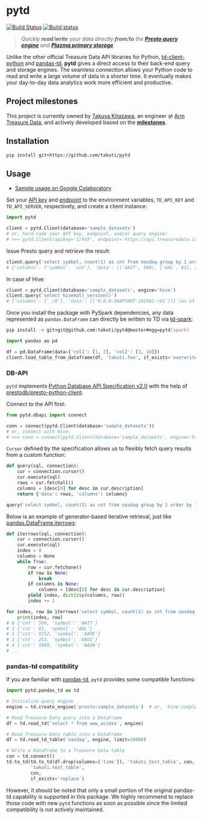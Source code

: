 pytd
===

[![Build Status](https://travis-ci.org/takuti/pytd.svg?branch=master)](https://travis-ci.org/takuti/pytd) [![Build status](https://ci.appveyor.com/api/projects/status/h1os6uvl598o7cau?svg=true)](https://ci.appveyor.com/project/takuti/pytd)

> _Quickly ***read**/**write*** your data directly **from**/**to** the **[Presto query engine](https://support.treasuredata.com/hc/en-us/articles/360001457427-Presto-Query-Engine-Introduction)** and **[Plazma primary storage](https://www.slideshare.net/treasure-data/td-techplazma)**_

Unlike the other official Treasure Data API libraries for Python, [td-client-python](https://github.com/treasure-data/td-client-python) and [pandas-td](https://github.com/treasure-data/pandas-td/), **pytd** gives a direct access to their back-end query and storage engines. The seamless connection allows your Python code to read and write a large volume of data in a shorter time. It eventually makes your day-to-day data analytics work more efficient and productive.

## Project milestones

This project is currently owned by [Takuya Kitazawa](https://www.linkedin.com/in/takuti), an engineer at [Arm Treasure Data](https://www.treasuredata.com), and actively developed based on the **[milestones](https://github.com/takuti/pytd/milestones)**.

## Installation

```sh
pip install git+https://github.com/takuti/pytd
```

## Usage

- [Sample usage on Google Colaboratory](https://colab.research.google.com/drive/1ps_ChU-H2FvkeNlj1e1fcOebCt4ryN11)

Set your [API key](https://support.treasuredata.com/hc/en-us/articles/360000763288-Get-API-Keys) and [endpoint](https://support.treasuredata.com/hc/en-us/articles/360001474288-Sites-and-Endpoints) to the environment variables, `TD_API_KEY` and `TD_API_SERVER`, respectively, and create a client instance:

```py
import pytd

client = pytd.Client(database='sample_datasets')
# or, hard-code your API key, endpoint, and/or query engine:
# >>> pytd.Client(apikey='1/XXX', endpoint='https://api.treasuredata.com/', database='sample_datasets', engine='presto')
```

Issue Presto query and retrieve the result:

```py
client.query('select symbol, count(1) as cnt from nasdaq group by 1 order by 1')
# {'columns': ['symbol', 'cnt'], 'data': [['AAIT', 590], ['AAL', 82], ['AAME', 9252], ..., ['ZUMZ', 2364]]}
```

In case of Hive:

```py
client = pytd.Client(database='sample_datasets', engine='hive')
client.query('select hivemall_version()')
# {'columns': ['_c0'], 'data': [['0.6.0-SNAPSHOT-201901-r01']]} (as of Feb, 2019)
```

Once you install the package with PySpark dependencies, any data represented as `pandas.DataFrame` can directly be written to TD via [td-spark](https://support.treasuredata.com/hc/en-us/articles/360001487167-Apache-Spark-Driver-td-spark-FAQs):

```sh
pip install -e git+git@github.com:takuti/pytd@master#egg=pytd[spark]
```

```py
import pandas as pd

df = pd.DataFrame(data={'col1': [1, 2], 'col2': [3, 10]})
client.load_table_from_dataframe(df, 'takuti.foo', if_exists='overwrite')
```

### DB-API

`pytd` implements [Python Database API Specification v2.0](https://www.python.org/dev/peps/pep-0249/) with the help of [prestodb/presto-python-client](https://github.com/prestodb/presto-python-client).

Connect to the API first:

```py
from pytd.dbapi import connect

conn = connect(pytd.Client(database='sample_datasets'))
# or, connect with Hive:
# >>> conn = connect(pytd.Client(database='sample_datasets', engine='hive'))
```

`Cursor` defined by the specification allows us to flexibly fetch query results from a custom function:

```py
def query(sql, connection):
    cur = connection.cursor()
    cur.execute(sql)
    rows = cur.fetchall()
    columns = [desc[0] for desc in cur.description]
    return {'data': rows, 'columns': columns}

query('select symbol, count(1) as cnt from nasdaq group by 1 order by 1', conn)
```

Below is an example of generator-based iterative retrieval, just like [pandas.DataFrame.iterrows](https://pandas.pydata.org/pandas-docs/stable/generated/pandas.DataFrame.iterrows.html):

```py
def iterrows(sql, connection):
    cur = connection.cursor()
    cur.execute(sql)
    index = 0
    columns = None
    while True:
        row = cur.fetchone()
        if row is None:
            break
        if columns is None:
            columns = [desc[0] for desc in cur.description]
        yield index, dict(zip(columns, row))
        index += 1

for index, row in iterrows('select symbol, count(1) as cnt from nasdaq group by 1 order by 1', conn):
    print(index, row)
# 0 {'cnt': 590, 'symbol': 'AAIT'}
# 1 {'cnt': 82, 'symbol': 'AAL'}
# 2 {'cnt': 9252, 'symbol': 'AAME'}
# 3 {'cnt': 253, 'symbol': 'AAOI'}
# 4 {'cnt': 5980, 'symbol': 'AAON'}
# ...
```

### pandas-td compatibility

If you are familiar with [pandas-td](https://github.com/treasure-data/pandas-td), `pytd` provides some compatible functions:

```py
import pytd.pandas_td as td

# Initialize query engine
engine = td.create_engine('presto:sample_datasets')  # or, 'hive:sample_datasets'

# Read Treasure Data query into a DataFrame
df = td.read_td('select * from www_access', engine)

# Read Treasure Data table into a DataFrame
df = td.read_td_table('nasdaq', engine, limit=10000)

# Write a DataFrame to a Treasure Data table
con = td.connect()
td.to_td(td.to_td(df.drop(columns=['time']), 'takuti.test_table', con, if_exists='replace'),
         'takuti.test_table',
         con,
         if_exists='replace')
```

However, it should be noted that only a small portion of the original pandas-td capability is supported in this package. We highly recommend to replace those code with new `pytd` functions as soon as possible since the limited compatibility is not actively maintained.
